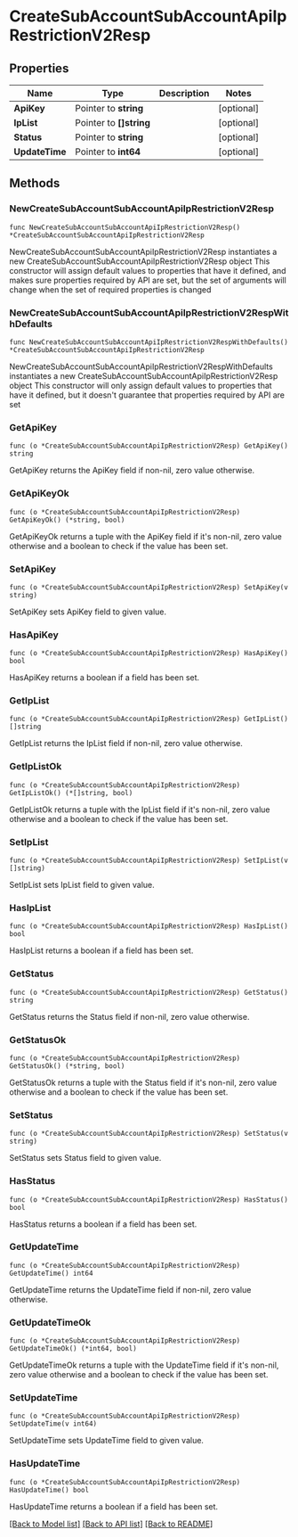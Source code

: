 # CreateSubAccountSubAccountApiIpRestrictionV2Resp

## Properties

Name | Type | Description | Notes
------------ | ------------- | ------------- | -------------
**ApiKey** | Pointer to **string** |  | [optional] 
**IpList** | Pointer to **[]string** |  | [optional] 
**Status** | Pointer to **string** |  | [optional] 
**UpdateTime** | Pointer to **int64** |  | [optional] 

## Methods

### NewCreateSubAccountSubAccountApiIpRestrictionV2Resp

`func NewCreateSubAccountSubAccountApiIpRestrictionV2Resp() *CreateSubAccountSubAccountApiIpRestrictionV2Resp`

NewCreateSubAccountSubAccountApiIpRestrictionV2Resp instantiates a new CreateSubAccountSubAccountApiIpRestrictionV2Resp object
This constructor will assign default values to properties that have it defined,
and makes sure properties required by API are set, but the set of arguments
will change when the set of required properties is changed

### NewCreateSubAccountSubAccountApiIpRestrictionV2RespWithDefaults

`func NewCreateSubAccountSubAccountApiIpRestrictionV2RespWithDefaults() *CreateSubAccountSubAccountApiIpRestrictionV2Resp`

NewCreateSubAccountSubAccountApiIpRestrictionV2RespWithDefaults instantiates a new CreateSubAccountSubAccountApiIpRestrictionV2Resp object
This constructor will only assign default values to properties that have it defined,
but it doesn't guarantee that properties required by API are set

### GetApiKey

`func (o *CreateSubAccountSubAccountApiIpRestrictionV2Resp) GetApiKey() string`

GetApiKey returns the ApiKey field if non-nil, zero value otherwise.

### GetApiKeyOk

`func (o *CreateSubAccountSubAccountApiIpRestrictionV2Resp) GetApiKeyOk() (*string, bool)`

GetApiKeyOk returns a tuple with the ApiKey field if it's non-nil, zero value otherwise
and a boolean to check if the value has been set.

### SetApiKey

`func (o *CreateSubAccountSubAccountApiIpRestrictionV2Resp) SetApiKey(v string)`

SetApiKey sets ApiKey field to given value.

### HasApiKey

`func (o *CreateSubAccountSubAccountApiIpRestrictionV2Resp) HasApiKey() bool`

HasApiKey returns a boolean if a field has been set.

### GetIpList

`func (o *CreateSubAccountSubAccountApiIpRestrictionV2Resp) GetIpList() []string`

GetIpList returns the IpList field if non-nil, zero value otherwise.

### GetIpListOk

`func (o *CreateSubAccountSubAccountApiIpRestrictionV2Resp) GetIpListOk() (*[]string, bool)`

GetIpListOk returns a tuple with the IpList field if it's non-nil, zero value otherwise
and a boolean to check if the value has been set.

### SetIpList

`func (o *CreateSubAccountSubAccountApiIpRestrictionV2Resp) SetIpList(v []string)`

SetIpList sets IpList field to given value.

### HasIpList

`func (o *CreateSubAccountSubAccountApiIpRestrictionV2Resp) HasIpList() bool`

HasIpList returns a boolean if a field has been set.

### GetStatus

`func (o *CreateSubAccountSubAccountApiIpRestrictionV2Resp) GetStatus() string`

GetStatus returns the Status field if non-nil, zero value otherwise.

### GetStatusOk

`func (o *CreateSubAccountSubAccountApiIpRestrictionV2Resp) GetStatusOk() (*string, bool)`

GetStatusOk returns a tuple with the Status field if it's non-nil, zero value otherwise
and a boolean to check if the value has been set.

### SetStatus

`func (o *CreateSubAccountSubAccountApiIpRestrictionV2Resp) SetStatus(v string)`

SetStatus sets Status field to given value.

### HasStatus

`func (o *CreateSubAccountSubAccountApiIpRestrictionV2Resp) HasStatus() bool`

HasStatus returns a boolean if a field has been set.

### GetUpdateTime

`func (o *CreateSubAccountSubAccountApiIpRestrictionV2Resp) GetUpdateTime() int64`

GetUpdateTime returns the UpdateTime field if non-nil, zero value otherwise.

### GetUpdateTimeOk

`func (o *CreateSubAccountSubAccountApiIpRestrictionV2Resp) GetUpdateTimeOk() (*int64, bool)`

GetUpdateTimeOk returns a tuple with the UpdateTime field if it's non-nil, zero value otherwise
and a boolean to check if the value has been set.

### SetUpdateTime

`func (o *CreateSubAccountSubAccountApiIpRestrictionV2Resp) SetUpdateTime(v int64)`

SetUpdateTime sets UpdateTime field to given value.

### HasUpdateTime

`func (o *CreateSubAccountSubAccountApiIpRestrictionV2Resp) HasUpdateTime() bool`

HasUpdateTime returns a boolean if a field has been set.


[[Back to Model list]](../README.md#documentation-for-models) [[Back to API list]](../README.md#documentation-for-api-endpoints) [[Back to README]](../README.md)


